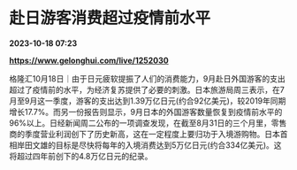# 赴日游客消费超过疫情前水平

**2023-10-18 07:23**

**https://www.gelonghui.com/live/1252030**

格隆汇10月18日｜由于日元疲软提振了人们的消费能力，9月赴日外国游客的支出超过了疫情前的水平，为经济复苏提供了必要的刺激。日本旅游局周三表示，在7月至9月这一季度，游客的支出达到1.39万亿日元(约合92亿美元)，较2019年同期增长17.7%。而另一份报告则显示，9月日本的外国游客数量恢复到疫情前水平的96%以上。日经新闻周二公布的一项调查发现，在截至8月31日的三个月里，零售商的季度营业利润创下了历史新高，这在一定程度上要归功于入境游购物。日本首相岸田文雄的目标是尽快将每年的入境消费达到5万亿日元(约合334亿美元)。这将超过四年前创下的4.8万亿日元的纪录。